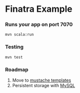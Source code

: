 # Finatra Example

### Runs your app on port 7070

    mvn scala:run

### Testing

    mvn test
    
    
### Roadmap
 1. Move to [mustache templates](https://github.com/spullara/mustache.java)
 2. Persistent storage with [MySQL](https://github.com/twitter/finagle/tree/master/finagle-example/src/main/scala/com/twitter/finagle/example/mysql)
